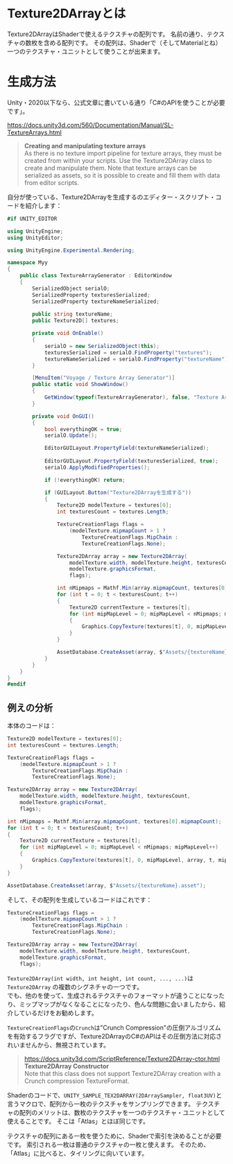 # Texture2DArrayとは

Texture2DArrayはShaderで使えるテクスチャの配列です。
名前の通り、テクスチャの数枚を含める配列です。
その配列は、Shaderで（そしてMaterialとね）一つのテクスチャ・ユニットとして使うことが出来ます。

# 生成方法

Unity・2020以下なら、公式文章に書いている通り「C#のAPIを使うことが必要です」。

https://docs.unity3d.com/560/Documentation/Manual/SL-TextureArrays.html
> **Creating and manipulating texture arrays**  
> As there is no texture import pipeline for texture arrays, they must be created from within your scripts. Use the Texture2DArray class to create and manipulate them. Note that texture arrays can be serialized as assets, so it is possible to create and fill them with data from editor scripts.

自分が使っている、Texture2DArrayを生成するのエディター・スクリプト・コードを紹介します：

```csharp
#if UNITY_EDITOR

using UnityEngine;
using UnityEditor;

using UnityEngine.Experimental.Rendering;

namespace Myy
{
    public class TextureArrayGenerator : EditorWindow
    {
        SerializedObject serialO;
        SerializedProperty texturesSerialized;
        SerializedProperty textureNameSerialized;
        
        public string textureName;
        public Texture2D[] textures;

        private void OnEnable()
        {
            serialO = new SerializedObject(this);
            texturesSerialized = serialO.FindProperty("textures");
            textureNameSerialized = serialO.FindProperty("textureName");
        }

        [MenuItem("Voyage / Texture Array Generator")]
        public static void ShowWindow()
        {
            GetWindow(typeof(TextureArrayGenerator), false, "Texture Array Generator");
        }

        private void OnGUI()
        {
            bool everythingOK = true;
            serialO.Update();

            EditorGUILayout.PropertyField(textureNameSerialized);
            
            EditorGUILayout.PropertyField(texturesSerialized, true);
            serialO.ApplyModifiedProperties();

            if (!everythingOK) return;

            if (GUILayout.Button("Texture2DArrayを生成する"))
            {
                Texture2D modelTexture = textures[0];
                int texturesCount = textures.Length;

                TextureCreationFlags flags = 
                    (modelTexture.mipmapCount > 1 ? 
                        TextureCreationFlags.MipChain :
                        TextureCreationFlags.None);

                Texture2DArray array = new Texture2DArray(
                    modelTexture.width, modelTexture.height, texturesCount,
                    modelTexture.graphicsFormat,
                    flags);

                int nMipmaps = Mathf.Min(array.mipmapCount, textures[0].mipmapCount);
                for (int t = 0; t < texturesCount; t++)
                {
                    Texture2D currentTexture = textures[t];
                    for (int mipMapLevel = 0; mipMapLevel < nMipmaps; mipMapLevel++)
                    {
                        Graphics.CopyTexture(textures[t], 0, mipMapLevel, array, t, mipMapLevel);
                    }
                }

                AssetDatabase.CreateAsset(array, $"Assets/{textureName}.asset");
            }
        }
    }
}
#endif
```

## 例えの分析

本体のコードは：
```csharp
Texture2D modelTexture = textures[0];
int texturesCount = textures.Length;

TextureCreationFlags flags = 
    (modelTexture.mipmapCount > 1 ? 
        TextureCreationFlags.MipChain :
        TextureCreationFlags.None);

Texture2DArray array = new Texture2DArray(
    modelTexture.width, modelTexture.height, texturesCount,
    modelTexture.graphicsFormat,
    flags);

int nMipmaps = Mathf.Min(array.mipmapCount, textures[0].mipmapCount);
for (int t = 0; t < texturesCount; t++)
{
    Texture2D currentTexture = textures[t];
    for (int mipMapLevel = 0; mipMapLevel < nMipmaps; mipMapLevel++)
    {
        Graphics.CopyTexture(textures[t], 0, mipMapLevel, array, t, mipMapLevel);
    }
}

AssetDatabase.CreateAsset(array, $"Assets/{textureName}.asset");
```

そして、その配列を生成しているコードはこれです：  
```csharp
TextureCreationFlags flags = 
    (modelTexture.mipmapCount > 1 ? 
        TextureCreationFlags.MipChain :
        TextureCreationFlags.None);

Texture2DArray array = new Texture2DArray(
    modelTexture.width, modelTexture.height, texturesCount,
    modelTexture.graphicsFormat,
    flags);
```

`Texture2DArray(int width, int height, int count, ..., ...)`は`Texture2DArray`
の複数のシグネチャの一つです。  
でも、他のを使って、生成されるテクスチャのフォーマットが違うことになったり、ミップマップがなくなることになったり、色んな問題に会いましたから、紹介しているだけをお勧めします。

`TextureCreationFlags`の`Crunch`は"Crunch Compression"の圧倒アルゴリズムを有効するフラグですが、Texture2DArrayのC#のAPIはその圧倒方法に対応されいませんから、無視されています。

> https://docs.unity3d.com/ScriptReference/Texture2DArray-ctor.html  
> **Texture2DArray Constructor**  
> Note that this class does not support Texture2DArray creation with a Crunch compression TextureFormat.




Shaderのコードで、`UNITY_SAMPLE_TEX2DARRAY(2DArraySampler, float3UV)`と言うマクロで、配列から一枚のテクスチャをサンプリングできます。
テクスチャの配列のメリットは、数枚のテクスチャを一つのテクスチャ・ユニットとして使えることです。
そこは「Atlas」とほぼ同じです。

テクスチャの配列にある一枚を使うために、Shaderで索引を決めることが必要です。
索引される一枚は普通のテクスチャの一枚と使えます。
そのため、「Atlas」に比べると、タイリングに向いています。

